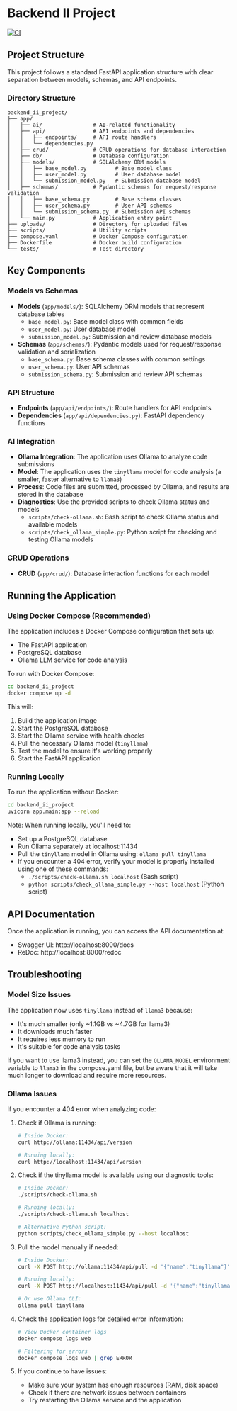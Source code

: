 # Backend II Project

[![CI](https://github.com/USERNAME/backend_ii_project/actions/workflows/ci.yml/badge.svg)](https://github.com/USERNAME/backend_ii_project/actions/workflows/ci.yml)

## Project Structure

This project follows a standard FastAPI application structure with clear separation between models, schemas, and API endpoints.

### Directory Structure

```
backend_ii_project/
├── app/
│   ├── ai/                # AI-related functionality
│   ├── api/               # API endpoints and dependencies
│   │   ├── endpoints/     # API route handlers
│   │   └── dependencies.py
│   ├── crud/              # CRUD operations for database interaction
│   ├── db/                # Database configuration
│   ├── models/            # SQLAlchemy ORM models
│   │   ├── base_model.py         # Base model class
│   │   ├── user_model.py         # User database model
│   │   └── submission_model.py   # Submission database model
│   ├── schemas/           # Pydantic schemas for request/response validation
│   │   ├── base_schema.py        # Base schema classes
│   │   ├── user_schema.py        # User API schemas
│   │   └── submission_schema.py  # Submission API schemas
│   └── main.py            # Application entry point
├── uploads/               # Directory for uploaded files
├── scripts/               # Utility scripts
├── compose.yaml           # Docker Compose configuration
├── Dockerfile             # Docker build configuration
└── tests/                 # Test directory
```

## Key Components

### Models vs Schemas

- **Models** (`app/models/`): SQLAlchemy ORM models that represent database tables
  - `base_model.py`: Base model class with common fields
  - `user_model.py`: User database model
  - `submission_model.py`: Submission and review database models
- **Schemas** (`app/schemas/`): Pydantic models used for request/response validation and serialization
  - `base_schema.py`: Base schema classes with common settings
  - `user_schema.py`: User API schemas
  - `submission_schema.py`: Submission and review API schemas

### API Structure

- **Endpoints** (`app/api/endpoints/`): Route handlers for API endpoints
- **Dependencies** (`app/api/dependencies.py`): FastAPI dependency functions

### AI Integration

- **Ollama Integration**: The application uses Ollama to analyze code submissions
- **Model**: The application uses the `tinyllama` model for code analysis (a smaller, faster alternative to `llama3`)
- **Process**: Code files are submitted, processed by Ollama, and results are stored in the database
- **Diagnostics**: Use the provided scripts to check Ollama status and models
  - `scripts/check-ollama.sh`: Bash script to check Ollama status and available models
  - `scripts/check_ollama_simple.py`: Python script for checking and testing Ollama models

### CRUD Operations

- **CRUD** (`app/crud/`): Database interaction functions for each model

## Running the Application

### Using Docker Compose (Recommended)

The application includes a Docker Compose configuration that sets up:
- The FastAPI application
- PostgreSQL database
- Ollama LLM service for code analysis

To run with Docker Compose:

```bash
cd backend_ii_project
docker compose up -d
```

This will:
1. Build the application image
2. Start the PostgreSQL database
3. Start the Ollama service with health checks
4. Pull the necessary Ollama model (`tinyllama`)
5. Test the model to ensure it's working properly
6. Start the FastAPI application

### Running Locally

To run the application without Docker:

```bash
cd backend_ii_project
uvicorn app.main:app --reload
```

Note: When running locally, you'll need to:
- Set up a PostgreSQL database
- Run Ollama separately at localhost:11434
- Pull the `tinyllama` model in Ollama using: `ollama pull tinyllama`
- If you encounter a 404 error, verify your model is properly installed using one of these commands:
  - `./scripts/check-ollama.sh localhost` (Bash script)
  - `python scripts/check_ollama_simple.py --host localhost` (Python script)

## API Documentation

Once the application is running, you can access the API documentation at:

- Swagger UI: http://localhost:8000/docs
- ReDoc: http://localhost:8000/redoc

## Troubleshooting

### Model Size Issues

The application now uses `tinyllama` instead of `llama3` because:
- It's much smaller (only ~1.1GB vs ~4.7GB for llama3)
- It downloads much faster
- It requires less memory to run
- It's suitable for code analysis tasks

If you want to use llama3 instead, you can set the `OLLAMA_MODEL` environment variable to `llama3` in the compose.yaml file, but be aware that it will take much longer to download and require more resources.

### Ollama Issues

If you encounter a 404 error when analyzing code:

1. Check if Ollama is running:
   ```bash
   # Inside Docker:
   curl http://ollama:11434/api/version
   
   # Running locally:
   curl http://localhost:11434/api/version
   ```

2. Check if the tinyllama model is available using our diagnostic tools:
   ```bash
   # Inside Docker:
   ./scripts/check-ollama.sh
   
   # Running locally:
   ./scripts/check-ollama.sh localhost
   
   # Alternative Python script:
   python scripts/check_ollama_simple.py --host localhost
   ```

3. Pull the model manually if needed:
   ```bash
   # Inside Docker:
   curl -X POST http://ollama:11434/api/pull -d '{"name":"tinyllama"}'
   
   # Running locally:
   curl -X POST http://localhost:11434/api/pull -d '{"name":"tinyllama"}'
   
   # Or use Ollama CLI:
   ollama pull tinyllama
   ```

4. Check the application logs for detailed error information:
   ```bash
   # View Docker container logs
   docker compose logs web
   
   # Filtering for errors
   docker compose logs web | grep ERROR
   ```

5. If you continue to have issues:
   - Make sure your system has enough resources (RAM, disk space)
   - Check if there are network issues between containers
   - Try restarting the Ollama service and the application